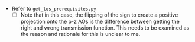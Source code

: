   - Refer to `get_los_prerequisites.py`
    - [ ] Note that in this case, the flipping of the sign to create a positive projection onto the p-z AOs is the difference between getting the right and wrong transmission function. This needs to be examined as the reason and rationale for this is unclear to me.
